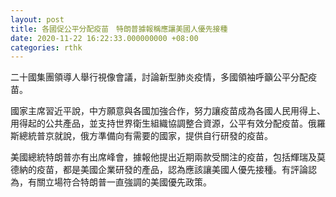 ```yaml
---
layout: post
title: 各國促公平分配疫苗　特朗普據報稱應讓美國人優先接種
date: 2020-11-22 16:22:33.000000000 +08:00
categories: rthk
---
```


二十國集團領導人舉行視像會議，討論新型肺炎疫情，多國領袖呼籲公平分配疫苗。

國家主席習近平說，中方願意與各國加強合作，努力讓疫苗成為各國人民用得上、用得起的公共產品，並支持世界衛生組織協調整合資源，公平有效分配疫苗。俄羅斯總統普京就說，俄方準備向有需要的國家，提供自行研發的疫苗。

美國總統特朗普亦有出席峰會，據報他提出近期兩款受關注的疫苗，包括輝瑞及莫德納的疫苗，都是美國企業研發的產品，認為應該讓美國人優先接種。有評論認為，有關立場符合特朗普一直強調的美國優先政策。
